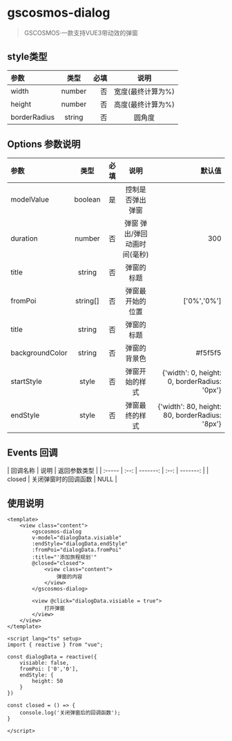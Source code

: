 # gscosmos-dialog
>GSCOSMOS·一款支持VUE3带动效的弹窗


## style类型
| 参数   | 类型 |     必填 |     说明 |
| :----- | :--: | -------: | :--: |
| width |  number  | 否 |  宽度(最终计算为%)  |
| height |  number  | 否 |  高度(最终计算为%)  |
| borderRadius |  string  | 否 |  圆角度  |


## Options 参数说明
| 参数   | 类型 |     必填 |     说明 |     默认值 |
| :----- | :--: | -------: | :--: | -------: |
| modelValue |  boolean  | 是 |  控制是否弹出弹窗  |  |
| duration |  number  | 否 |  弹窗 弹出/弹回 动画时间(毫秒)  | 300 |
| title |  string  | 否 |  弹窗的标题  |  |
| fromPoi |  string[]  | 否 |  弹窗最开始的位置  | ['0%','0%'] |
| title |  string  | 否 |  弹窗的标题  |  |
| backgroundColor |  string  | 否 |  弹窗的背景色  | #f5f5f5 |
| startStyle |  style  | 否 |  弹窗开始的样式  | {'width': 0, height: 0, borderRadius: '0px'} |
| endStyle |  style  | 否 |  弹窗最终的样式  | {'width': 80, height: 80, borderRadius: '8px'} |


## Events 回调

| 回调名称   | 说明 |     返回参数类型 |
| :----- | :--: | -------: | :--: | -------: |
| closed |  关闭弹窗时的回调函数  | NULL |


## 使用说明
```vue
<template>
	<view class="content">
		<gscosmos-dialog 
		v-model="dialogData.visiable" 
		:endStyle="dialogData.endStyle" 
		:fromPoi="dialogData.fromPoi" 
		:title="'添加旅程规划'" 
		@closed="closed">
			<view class="content">
				弹窗的内容
			</view>
		</gscosmos-dialog>
		
		<view @click="dialogData.visiable = true">
			打开弹窗
		</view>
	</view>
</template>

<script lang="ts" setup>
import { reactive } from "vue";

const dialogData = reactive({
	visiable: false,
	fromPoi: ['0','0'],
	endStyle: {
		height: 50
	}
})

const closed = () => {
	console.log('关闭弹窗后的回调函数');
}

</script>

```